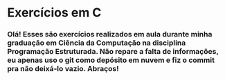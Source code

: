 # Exercícios em C

### Olá! Esses são exercícios realizados em aula durante minha graduação em Ciência da Computação na disciplina Programação Estruturada. Não repare a falta de informações, eu apenas uso o git como depósito em nuvem e fiz o commit pra não deixá-lo vazio. Abraços!
